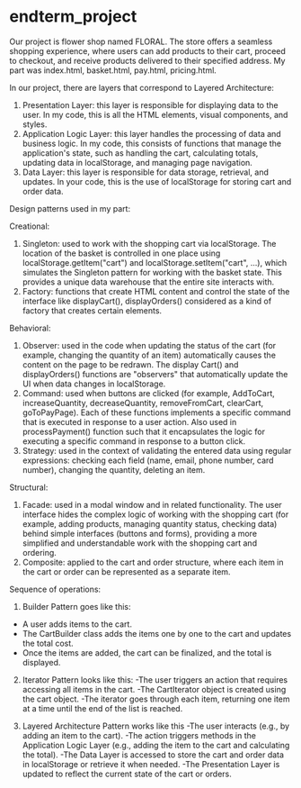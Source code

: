 # endterm_project

Our project is flower shop named FLORAL. The store offers a seamless shopping experience, where users can add products to their cart, proceed to checkout, and receive products delivered to their specified address. My part was index.html, basket.html, pay.html, pricing.html.

In our project, there are layers that correspond to Layered Architecture:
1) Presentation Layer: this layer is responsible for displaying data to the user. In my code, this is all the HTML elements, visual components, and styles.
2) Application Logic Layer: this layer handles the processing of data and business logic. In my code, this consists of functions that manage the application's state, such as handling the cart, calculating totals, updating data in localStorage, and managing page navigation.
3) Data Layer: this layer is responsible for data storage, retrieval, and updates. In your code, this is the use of localStorage for storing cart and order data.

Design patterns used in my part:

Creational:
1) Singleton: used to work with the shopping cart via localStorage. The location of the basket is controlled in one place using localStorage.getItem("cart") and localStorage.setItem("cart", ...), which simulates the Singleton pattern for working with the basket state. This provides a unique data warehouse that the entire site interacts with.
2) Factory: functions that create HTML content and control the state of the interface like displayCart(), displayOrders() considered as a kind of factory that creates certain elements.

Behavioral:
1) Observer: used in the code when updating the status of the cart (for example, changing the quantity of an item) automatically causes the content on the page to be redrawn. The display Cart() and displayOrders() functions are "observers" that automatically update the UI when data changes in localStorage.
2) Command: used when buttons are clicked (for example, AddToCart, increaseQuantity, decreaseQuantity,  removeFromCart, clearCart, goToPayPage). Each of these functions implements a specific command that is executed in response to a user action. Also used in processPayment() function such that it encapsulates the logic for executing a specific command in response to a button click.
3) Strategy: used in the context of validating the entered data using regular expressions: checking each field (name, email, phone number, card number), changing the quantity, deleting an item.

Structural:
1) Facade: used in a modal window and in related functionality. The user interface hides the complex logic of working with the shopping cart (for example, adding products, managing quantity status, checking data) behind simple interfaces (buttons and forms), providing a more simplified and understandable work with the shopping cart and ordering.
2) Composite: applied to the cart and order structure, where each item in the cart or order can be represented as a separate item.


Sequence of operations:

1) Builder Pattern goes like this:
- A user adds items to the cart.
- The CartBuilder class adds the items one by one to the cart and updates the total cost.
- Once the items are added, the cart can be finalized, and the total is displayed.

2) Iterator Pattern looks like this:
-The user triggers an action that requires accessing all items in the cart.
-The CartIterator object is created using the cart object.
-The iterator goes through each item, returning one item at a time until the end of the list is reached.

3) Layered Architecture Pattern works like this
-The user interacts (e.g., by adding an item to the cart).
-The action triggers methods in the Application Logic Layer (e.g., adding the item to the cart and calculating the total).
-The Data Layer is accessed to store the cart and order data in localStorage or retrieve it when needed.
-The Presentation Layer is updated to reflect the current state of the cart or orders.



